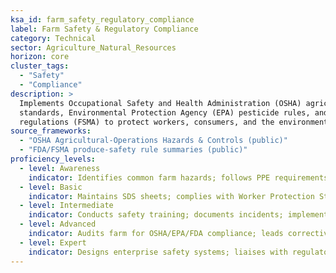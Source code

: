 ```yaml
---
ksa_id: farm_safety_regulatory_compliance
label: Farm Safety & Regulatory Compliance
category: Technical
sector: Agriculture_Natural_Resources
horizon: core
cluster_tags:
  - "Safety"
  - "Compliance"
description: >
  Implements Occupational Safety and Health Administration (OSHA) agricultural
  standards, Environmental Protection Agency (EPA) pesticide rules, and food-safety
  regulations (FSMA) to protect workers, consumers, and the environment.
source_frameworks:
  - "OSHA Agricultural-Operations Hazards & Controls (public)"
  - "FDA/FSMA produce-safety rule summaries (public)"
proficiency_levels:
  - level: Awareness
    indicator: Identifies common farm hazards; follows PPE requirements.
  - level: Basic
    indicator: Maintains SDS sheets; complies with Worker Protection Standard for pesticides.
  - level: Intermediate
    indicator: Conducts safety training; documents incidents; implements FSMA compliant harvest-handling.
  - level: Advanced
    indicator: Audits farm for OSHA/EPA/FDA compliance; leads corrective-action plans; manages third-party safety audits.
  - level: Expert
    indicator: Designs enterprise safety systems; liaises with regulators; mentors industry on best-practice compliance.
---
```

